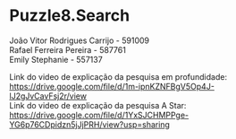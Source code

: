 ﻿# Puzzle8.Search

João Vitor Rodrigues Carrijo - 591009<br />
Rafael Ferreira Pereira - 587761<br />
Emily Stephanie - 557137<br />

Link do video de explicação da pesquisa em profundidade:<br />
https://drive.google.com/file/d/1m-ipnKZNFBgV5Op4J-lJ2gJvCavFsj2r/view
<br/>
Link do video de explicação da pesquisa A Star:<br />
https://drive.google.com/file/d/1YxSJCHMPPge-YG6p76CDpidzn5jJjPRH/view?usp=sharing
